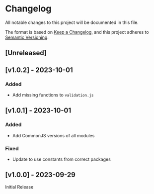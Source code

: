 # Changelog
All notable changes to this project will be documented in this file.

The format is based on [Keep a Changelog](https://keepachangelog.com/en/1.0.0/),
and this project adheres to [Semantic Versioning](https://semver.org/spec/v2.0.0.html).

## [Unreleased]

## [v1.0.2] - 2023-10-01

### Added
- Add missing functions to `validation.js`

## [v1.0.1] - 2023-10-01

### Added
- Add CommonJS versions of all modules

### Fixed
- Update to use constants from correct packages

## [v1.0.0] - 2023-09-29

Initial Release
